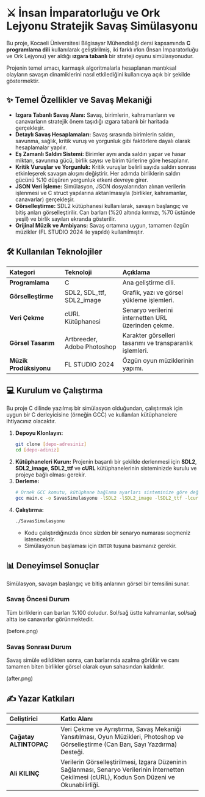 # ⚔️ İnsan İmparatorluğu ve Ork Lejyonu Stratejik Savaş Simülasyonu

Bu proje, Kocaeli Üniversitesi Bilgisayar Mühendisliği dersi kapsamında **C programlama dili** kullanılarak geliştirilmiş, iki farklı ırkın (İnsan İmparatorluğu ve Ork Lejyonu) yer aldığı **ızgara tabanlı** bir strateji oyunu simülasyonudur.

Projenin temel amacı, karmaşık algoritmalarla hesaplanan mantıksal olayların savaşın dinamiklerini nasıl etkilediğini kullanıcıya açık bir şekilde göstermektir.

## ✨ Temel Özellikler ve Savaş Mekaniği

* **Izgara Tabanlı Savaş Alanı:** Savaş, birimlerin, kahramanların ve canavarların stratejik önem taşıdığı ızgara tabanlı bir haritada gerçekleşir.
* **Detaylı Savaş Hesaplamaları:** Savaş sırasında birimlerin saldırı, savunma, sağlık, kritik vuruş ve yorgunluk gibi faktörlere dayalı olarak hesaplamalar yapılır.
* **Eş Zamanlı Saldırı Sistemi:** Birimler aynı anda saldırı yapar ve hasar miktarı, savunma gücü, birlik sayısı ve birim türlerine göre hesaplanır.
* **Kritik Vuruşlar ve Yorgunluk:** Kritik vuruşlar belirli sayıda saldırı sonrası etkinleşerek savaşın akışını değiştirir. Her adımda birliklerin saldırı gücünü %10 düşüren yorgunluk etkeni devreye girer.
* **JSON Veri İşleme:** Simülasyon, JSON dosyalarından alınan verilerin işlenmesi ve C struct yapılarına aktarılmasıyla (birlikler, kahramanlar, canavarlar) gerçekleşir.
* **Görselleştirme:** SDL2 kütüphanesi kullanılarak, savaşın başlangıç ve bitiş anları görselleştirilir. Can barları (%20 altında kırmızı, %70 üstünde yeşil) ve birlik sayıları ekranda gösterilir.
* **Orijinal Müzik ve Ambiyans:** Savaş ortamına uygun, tamamen özgün müzikler (FL STUDIO 2024 ile yapıldı) kullanılmıştır.

## 🛠️ Kullanılan Teknolojiler

| Kategori | Teknoloji | Açıklama |
| :--- | :--- | :--- |
| **Programlama** | C | Ana geliştirme dili. |
| **Görselleştirme** | SDL2, SDL_ttf, SDL2_image | Grafik, yazı ve görsel yükleme işlemleri. |
| **Veri Çekme** | cURL Kütüphanesi | Senaryo verilerini internetten URL üzerinden çekme. |
| **Görsel Tasarım** | Artbreeder, Adobe Photoshop | Karakter görselleri tasarımı ve transparanlık işlemleri. |
| **Müzik Prodüksiyonu** | FL STUDIO 2024 | Özgün oyun müziklerinin yapımı. |

## 💻 Kurulum ve Çalıştırma

Bu proje C dilinde yazılmış bir simülasyon olduğundan, çalıştırmak için uygun bir C derleyicisine (örneğin GCC) ve kullanılan kütüphanelere ihtiyacınız olacaktır.

1.  **Depoyu Klonlayın:**
    ```bash
    git clone [depo-adresiniz]
    cd [depo-adiniz]
    ```
2.  **Kütüphaneleri Kurun:** Projenin başarılı bir şekilde derlenmesi için **SDL2**, **SDL2_image**, **SDL2_ttf** ve **cURL** kütüphanelerinin sisteminizde kurulu ve projeye bağlı olması gerekir.
3.  **Derleme:**
    ```bash
    # Örnek GCC komutu, kütüphane bağlama ayarları sisteminize göre değişebilir.
    gcc main.c -o SavasSimulasyonu -lSDL2 -lSDL2_image -lSDL2_ttf -lcurl
    ```
4.  **Çalıştırma:**
    ```bash
    ./SavasSimulasyonu
    ```
    * Kodu çalıştırdığınızda önce sizden bir senaryo numarası seçmeniz istenecektir.
    * Simülasyonun başlaması için `ENTER` tuşuna basmanız gerekir.

## 📊 Deneyimsel Sonuçlar

Simülasyon, savaşın başlangıç ve bitiş anlarının görsel bir temsilini sunar.

### Savaş Öncesi Durum
Tüm birliklerin can barları %100 doludur. Sol/sağ üstte kahramanlar, sol/sağ altta ise canavarlar görünmektedir.

(before.png)

### Savaş Sonrası Durum
Savaş simüle edildikten sonra, can barlarında azalma görülür ve canı tamamen biten birlikler görsel olarak oyun sahasından kaldırılır.

(after.png)

## ✍️ Yazar Katkıları

| Geliştirici | Katkı Alanı |
| :--- | :--- |
| **Çağatay ALTINTOPAÇ** | Veri Çekme ve Ayrıştırma, Savaş Mekaniği Yansıtılması, Oyun Müzikleri, Photoshop ve Görselleştirme (Can Barı, Sayı Yazdırma) Desteği. |
| **Ali KILINÇ** | Verilerin Görselleştirilmesi, Izgara Düzeninin Sağlanması, Senaryo Verilerinin İnternetten Çekilmesi (cURL), Kodun Son Düzeni ve Okunabilirliği. |
